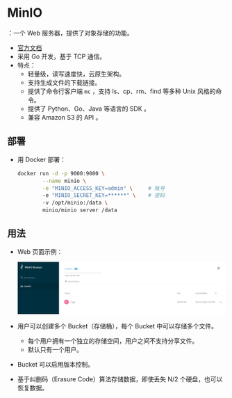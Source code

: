 # MinIO

：一个 Web 服务器，提供了对象存储的功能。
- [官方文档](https://docs.min.io/docs/)
- 采用 Go 开发，基于 TCP 通信。
- 特点：
  - 轻量级，读写速度快，云原生架构。
  - 支持生成文件的下载链接。
  - 提供了命令行客户端 `mc` ，支持 ls、cp、rm、find 等多种 Unix 风格的命令。
  - 提供了 Python、Go、Java 等语言的 SDK 。
  - 兼容 Amazon S3 的 API 。

## 部署

- 用 Docker 部署：
  ```sh
  docker run -d -p 9000:9000 \
          --name minio \
          -e "MINIO_ACCESS_KEY=admin" \     # 账号
          -e "MINIO_SECRET_KEY=******" \    # 密码
          -v /opt/minio:/data \
          minio/minio server /data
  ```

## 用法

- Web 页面示例：

  ![](./MinIO.png)

- 用户可以创建多个 Bucket（存储桶），每个 Bucket 中可以存储多个文件。
  - 每个用户拥有一个独立的存储空间，用户之间不支持分享文件。
  - 默认只有一个用户。
- Bucket 可以启用版本控制。
- 基于纠删码（Erasure Code）算法存储数据，即使丢失 N/2 个硬盘，也可以恢复数据。
